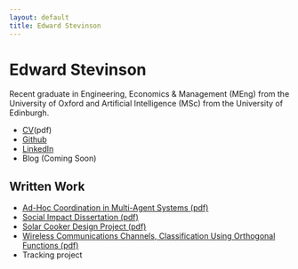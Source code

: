 ```yaml
---
layout: default
title: Edward Stevinson
---
```


# Edward Stevinson

Recent graduate in Engineering, Economics & Management (MEng) from the University of Oxford and Artificial Intelligence (MSc) from the University of Edinburgh.

* [CV](assets/stevinson_CV.pdf)(pdf)
* [Github](https://www.github.com/stevinson)
* [LinkedIn](https://uk.linkedin.com/in/edward-stevinson-971b98124)
* Blog (Coming Soon)

## Written Work

* [Ad-Hoc Coordination in Multi-Agent Systems (pdf)](assets/adhoc_coord.pdf)
* [Social Impact Dissertation (pdf)](assets/3space_report.pdf)
* [Solar Cooker Design Project (pdf)](assets/)
* [Wireless Communications Channels, Classification Using Orthogonal Functions (pdf)](assets/)
* Tracking project





